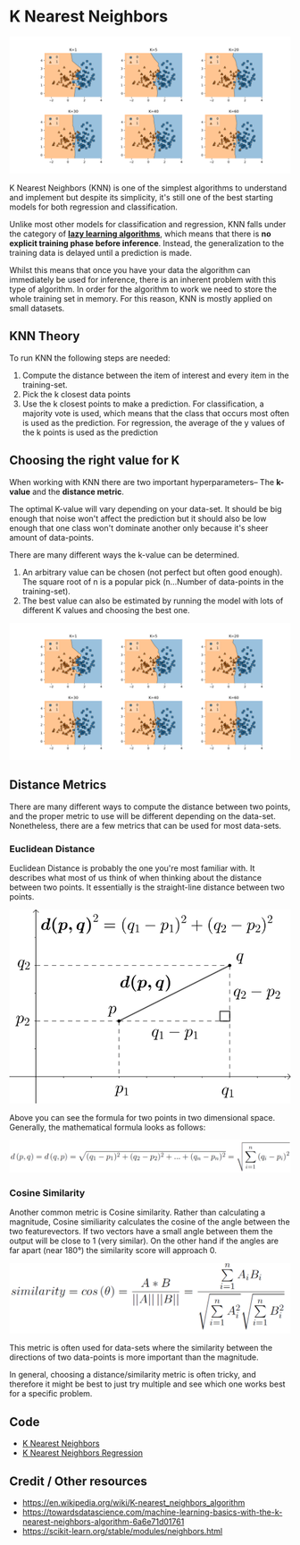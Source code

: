 # K Nearest Neighbors

![K Nearest Neighbors Choose K](doc/effect_of_k.png)

K Nearest Neighbors (KNN) is one of the simplest algorithms to understand and implement but despite its simplicity, it's still one of the best starting models for both regression and classification.

Unlike most other models for classification and regression, KNN falls under the category of [**lazy learning algorithms**](https://en.wikipedia.org/wiki/Lazy_learning), which means that there is **no explicit training phase before inference**. Instead, the generalization to the training data is delayed until a prediction is made.

Whilst this means that once you have your data the algorithm can immediately be used for inference, there is an inherent problem with this type of algorithm. In order for the algorithm to work we need to store the whole training set in memory. For this reason, KNN is mostly applied on small datasets.

## KNN Theory

To run KNN the following steps are needed:
1. Compute the distance between the item of interest and every item in the training-set.
2. Pick the k closest data points
3. Use the k closest points to make a prediction. For classification, a majority vote is used, which means that the class that occurs most often is used as the prediction. For regression, the average of the y values of the k points is used as the prediction

## Choosing the right value for K

When working with KNN there are two important hyperparameters– The **k-value** and the **distance metric**.

The optimal K-value will vary depending on your data-set. It should be big enough that noise won't affect the prediction but it should also be low enough that one class won't dominate another only because it's sheer amount of data-points.

There are many different ways the k-value can be determined. 

1. An arbitrary value can be chosen (not perfect but often good enough). The square root of n is a popular pick (n...Number of data-points in the training-set).
2. The best value can also be estimated by running the model with lots of different K values and choosing the best one.

![K Nearest Neighbors Choose K](doc/effect_of_k.png)

## Distance Metrics

There are many different ways to compute the distance between two points, and the proper metric to use will be different depending on the data-set. Nonetheless, there are a few metrics that can be used for most data-sets.

### Euclidean Distance

Euclidean Distance is probably the one you're most familiar with. It describes what most of us think of when thinking about the distance between two points. It essentially is the straight-line distance between two points.

![Euclidean Distance](doc/euclidean_distance.svg)

Above you can see the formula for two points in two dimensional space. Generally, the mathematical formula looks as follows:

![Euclidean Distance Formula](doc/math/euclidean_distance.PNG)

### Cosine Similarity

Another common metric is Cosine similarity. Rather than calculating a magnitude, Cosine similiarity calculates the cosine of the angle between the two featurevectors. If two vectors have a small angle between them the output will be close to 1 (very similar). On the other hand if the angles are far apart (near 180°) the similarity score will approach 0.

![Cosine Similarity Formula](doc/math/cosine_similarity.PNG)

This metric is often used for data-sets where the similarity between the directions of two data-points is more important than the magnitude.

In general, choosing a distance/similarity metric is often tricky, and therefore it might be best to just try multiple and see which one works best for a specific problem.

## Code

* [K Nearest Neighbors](code/k_nearest_neighbors.py)
* [K Nearest Neighbors Regression](code/k_nearest_neighbors_regression.py)

## Credit / Other resources

* https://en.wikipedia.org/wiki/K-nearest_neighbors_algorithm
* https://towardsdatascience.com/machine-learning-basics-with-the-k-nearest-neighbors-algorithm-6a6e71d01761
* https://scikit-learn.org/stable/modules/neighbors.html